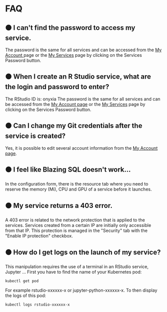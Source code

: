 # FAQ

## 🟠 I can't find the password to access my service.&#x20;

The password is the same for all services and can be accessed from the [My Account ](https://onyxia.euw1.prod.sgcip.io/account)page or the [My Services](https://onyxia.euw1.prod.sgcip.io/my-services) page by clicking on the Services Password button.

## 🟠 When I create an R Studio service, what are the login and password to enter?&#x20;

The RStudio ID is: onyxia The password is the same for all services and can be accessed from the [My Account page](https://onyxia.euw1.prod.sgcip.io/account) or the [My Services](https://onyxia.euw1.prod.sgcip.io/my-services) page by clicking on the Services Password button.

## 🟠 Can I change my Git credentials after the service is created?

Yes, it is possible to edit several account information from the [My Account page](https://onyxia.euw1.prod.sgcip.io/account).&#x20;

## 🟠 I feel like Blazing SQL doesn't work...

In the configuration form, there is the resource tab where you need to reserve the memory (Mi), CPU and GPU of a service before it launches.

## 🟠 My service returns a 403 error.&#x20;

A 403 error is related to the network protection that is applied to the services. Services created from a certain IP are initially only accessible from that IP. This protection is managed in the "Security" tab with the "Enable IP protection" checkbox.

## 🟠 How do I get logs on the launch of my service?

This manipulation requires the use of a terminal in an RStudio service, Jupyter ... First you have to find the name of your Kubernetes pod:

```
kubectl get pod
```

For example rstudio-xxxxxx-x or jupyter-python-xxxxxx-x. To then display the logs of this pod:

```
kubectl logs rstudio-xxxxxx-x
```
